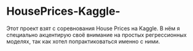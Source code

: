 # HousePrices-Kaggle-

Этот проект взят с соревнования House Prices на Kaggle. В нём я специально акцентирую своё внимание на простых регрессионных моделях, так как хотел попрактиковаться именно с ними. 
